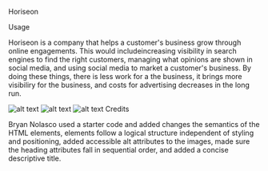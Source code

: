 Horiseon

Usage

Horiseon is a company that helps a customer's business grow through online engagements.  This would includeincreasing visibility in search engines to find the right customers, managing what opinions are shown in social media, and using social media to market a customer's business.  By doing these things, there is less work for a the business, it brings more visibiliry for the business, and costs for advertising decreases in the long run.

![alt text](.assets/images/Screenshot1)
![alt text](.assets/images/Screenshot2)
![alt text](.assets/images/Screenshot3)
Credits

Bryan Nolasco used a starter code and added changes the semantics of the HTML elements, elements follow a logical structure independent of styling and positioning, added accessible alt attributes to the images, made sure the heading attributes fall in sequential order, and added a concise descriptive title.




